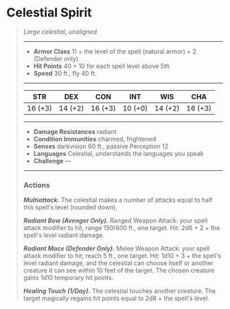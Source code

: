 # Celestial Spirit
>*Large celestial, unaligned*
>___
>- **Armor Class** 11 + the level of the spell (natural armor) + 2 (Defender only)
>- **Hit Points** 40 + 10 for each spell level above 5th
>- **Speed** 30 ft., fly 40 ft.
>___
>|STR|DEX|CON|INT|WIS|CHA|
>|:---:|:---:|:---:|:---:|:---:|:---:|
>|16 (+3)|14 (+2)|16 (+3)|10 (+0)|14 (+2)|16 (+3)|
>___
>- **Damage Resistances** radiant
>- **Condition Immunities** charmed, frightened
>- **Senses** darkvision 60 ft., passive Perception 12
>- **Languages** Celestial, understands the languages you speak
>- **Challenge** —
>___
>### Actions
>***Multiattack.*** The celestial makes a number of attacks equal to half this spell's level (rounded down).  
>
>***Radiant Bow (Avenger Only).*** Ranged Weapon Attack: your spell attack modifier to hit, range 150/600 ft., one target. Hit: 2d6 + 2 + the spell's level radiant damage.  
>
>***Radiant Mace (Defender Only).*** Melee Weapon Attack: your spell attack modifier to hit, reach 5 ft., one target. Hit: 1d10 + 3 + the spell's level radiant damage, and the celestial can choose itself or another creature it can see within 10 feet of the target. The chosen creature gains 1d10 temporary hit points.  
>
>***Healing Touch (1/Day).*** The celestial touches another creature. The target magically regains hit points equal to 2d8 + the spell's level.